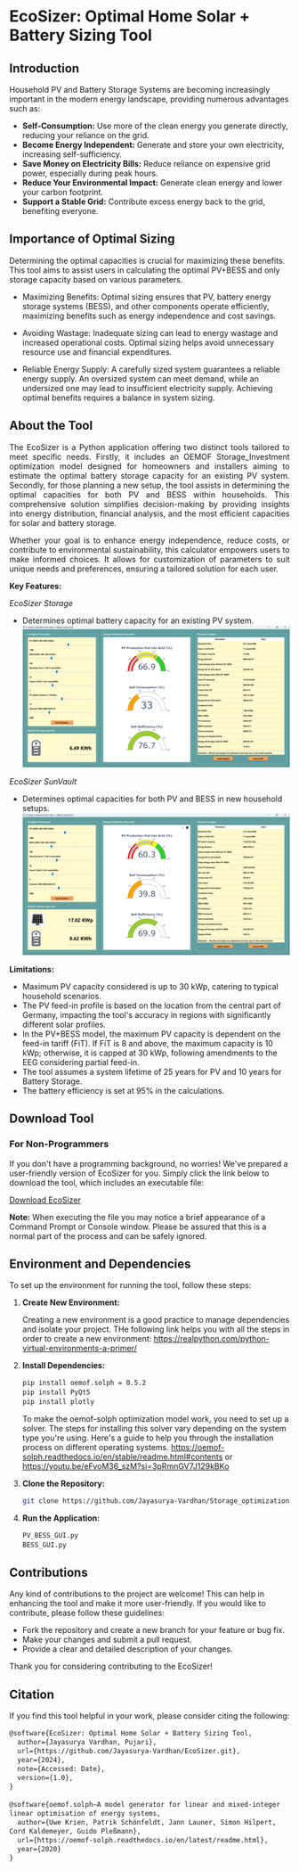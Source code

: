 # EcoSizer: Optimal Home Solar + Battery Sizing Tool

## Introduction

Household PV and Battery Storage Systems are becoming increasingly important in the modern energy landscape, providing numerous advantages such as:

- **Self-Consumption:** Use more of the clean energy you generate directly, reducing your reliance on the grid.
- **Become Energy Independent:** Generate and store your own electricity, increasing self-sufficiency.
- **Save Money on Electricity Bills:** Reduce reliance on expensive grid power, especially during peak hours.
- **Reduce Your Environmental Impact:** Generate clean energy and lower your carbon footprint.
- **Support a Stable Grid:** Contribute excess energy back to the grid, benefiting everyone.

## Importance of Optimal Sizing

Determining the optimal capacities is crucial for maximizing these benefits. This tool aims to assist users in calculating the optimal PV+BESS and only storage capacity based on various parameters.

  - Maximizing Benefits: Optimal sizing ensures that PV, battery energy storage systems (BESS), and other components operate  efficiently, maximizing benefits such as energy independence and cost savings.

  - Avoiding Wastage: Inadequate sizing can lead to energy wastage and increased operational costs. Optimal sizing helps avoid unnecessary resource use and financial expenditures.

  - Reliable Energy Supply: A carefully sized system guarantees a reliable energy supply. An oversized system can meet demand, while an undersized one may lead to insufficient electricity supply. Achieving optimal benefits requires a balance in system sizing.

## About the Tool

<p align="justify"> The EcoSizer is a Python application offering two distinct tools tailored to meet specific needs. Firstly, it includes an OEMOF Storage_Investment optimization model designed for homeowners and installers aiming to estimate the optimal battery storage capacity for an existing PV system. Secondly, for those planning a new setup, the tool assists in determining the optimal capacities for both PV and BESS within households. This comprehensive solution simplifies decision-making by providing insights into energy distribution, financial analysis, and the most efficient capacities for solar and battery storage.</p>

<p align="justify"> Whether your goal is to enhance energy independence, reduce costs, or contribute to environmental sustainability, this calculator empowers users to make informed choices. It allows for customization of parameters to suit unique needs and preferences, ensuring a tailored solution for each user.</p>

**Key Features:**


*EcoSizer Storage*

- Determines optimal battery capacity for an existing PV system.
![BESS_GUI_Tool](Input_Files/BESS_GUI_tool.png)


*EcoSizer SunVault*

- Determines optimal capacities for both PV and BESS in new household setups.
![BESS_GUI_Tool](Input_Files/PV_BESS_GUI_tool.png)


**Limitations:**

- Maximum PV capacity considered is up to 30 kWp, catering to typical household scenarios.
- The PV feed-in profile is based on the location from the central part of Germany, impacting the tool's accuracy in regions with      significantly different solar profiles.
- In the PV+BESS model, the maximum PV capacity is dependent on the feed-in tariff (FiT). If FiT is 8 and above, the maximum capacity is 10 kWp; otherwise, it is capped at 30 kWp, following amendments to the EEG considering partial feed-in.
- The tool assumes a system lifetime of 25 years for PV and 10 years for Battery Storage.
- The battery efficiency is set at 95% in the calculations.


## Download Tool

### For Non-Programmers

If you don't have a programming background, no worries! We've prepared a user-friendly version of EcoSizer for you. Simply click the link below to download the tool, which includes an executable file:

[Download EcoSizer](https://drive.google.com/drive/folders/1ZwCdGMewUkHQdYEq0MY5FNlEeiuNDQRn?usp=sharing) 

**Note:** When executing the file you may notice a brief appearance of a Command Prompt or Console window. Please be assured that this is a normal part of the process and can be safely ignored.


## Environment and Dependencies

To set up the environment for running the tool, follow these steps:

1. **Create New Environment:**

    Creating a new environment is a good practice to manage dependencies and isolate your project. THe following link helps you with all the steps in order to create a new environment: https://realpython.com/python-virtual-environments-a-primer/

2. **Install Dependencies:**
   
    ```bash
    pip install oemof.solph = 0.5.2
    pip install PyQt5
    pip install plotly
    ```
    To make the oemof-solph optimization model work, you need to set up a solver. The steps for installing this solver vary depending on the system type you're using. Here's a guide to help you through the installation process on different operating systems. https://oemof-solph.readthedocs.io/en/stable/readme.html#contents or https://youtu.be/eFvoM36_szM?si=3pRmnGV7J129kBKo

3. **Clone the Repository:**
    ```bash
    git clone https://github.com/Jayasurya-Vardhan/Storage_optimization_Tool.git
    ```

4. **Run the Application:**
     ```bash
    PV_BESS_GUI.py
    BESS_GUI.py
    ```

## Contributions

Any kind of contributions to the project are welcome! This can help in enhancing the tool and make it more user-friendly. If you would like to contribute, please follow these guidelines:

- Fork the repository and create a new branch for your feature or bug fix.
- Make your changes and submit a pull request.
- Provide a clear and detailed description of your changes.

Thank you for considering contributing to the EcoSizer!

## Citation

If you find this tool helpful in your work, please consider citing the following:

```
@software{EcoSizer: Optimal Home Solar + Battery Sizing Tool,
  author={Jayasurya Vardhan, Pujari},
  url={https://github.com/Jayasurya-Vardhan/EcoSizer.git},
  year={2024},
  note={Accessed: Date},
  version={1.0},
}

@software{oemof.solph—A model generator for linear and mixed-integer linear optimisation of energy systems,
  author={Uwe Krien, Patrik Schönfeldt, Jann Launer, Simon Hilpert, Cord Kaldemeyer, Guido Pleßmann},
  url={https://oemof-solph.readthedocs.io/en/latest/readme.html},
  year={2020}
}

```


<!-- 
### For Developers and Advanced Users

If you have programming skills and want to explore or contribute to the source code, you can find the project on GitHub. Feel free to check it out, contribute, or raise issues:

[GitHub Repository: EcoSizer](https://github.com/yourusername/yourrepository)

---

**Note:** Ensure you have Python installed to run the source code version. The executable file is included in the user-friendly version for non-programmers. -->


<!-- 1. Self-Consumption: Maximize direct use of your homegrown clean energy. (This emphasizes ownership and environmentally friendly aspect)
2. Energy Independence: Become your own power plant and generate electricity for your needs. (This highlights self-reliance and empowerment)
3. Self-Sufficiency: Reduce dependence on external sources and achieve greater energy autonomy. (This focuses on the broader concept of self-sufficiency and avoiding vulnerability)
4. Cost Savings: Lower your electricity bills by relying less on the grid, especially during peak hours. (This clarifies the benefit and mentions the specific timeframe)
5. Environmental Impact: Contribute to a cleaner planet by harnessing sustainable energy and reducing your carbon footprint. (This emphasizes the positive environmental impact and mentions a specific metric)
6. Grid Support: Help stabilize the grid by injecting excess clean energy back into the system when possible. (This clarifies the specific contribution and mentions the condition) -->